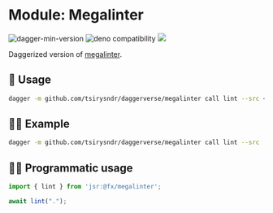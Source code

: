 # Module: Megalinter

![dagger-min-version](https://img.shields.io/badge/dagger-v0.10.0-blue?color=3D66FF)
![deno compatibility](https://shield.deno.dev/deno/^1.41)
[![](https://jsr.io/badges/@fx/megalinter)](https://jsr.io/@fx/megalinter)

Daggerized version of [megalinter](https://github.com/oxsecurity/megalinter).

## 🚀 Usage

```sh
dagger -m github.com/tsirysndr/daggerverse/megalinter call lint --src <source>
```

## 🧑‍🔬 Example

```sh
dagger -m github.com/tsirysndr/daggerverse/megalinter call lint --src .
```

## 🧑‍💻 Programmatic usage

```typescript
import { lint } from 'jsr:@fx/megalinter';

await lint(".");
```
